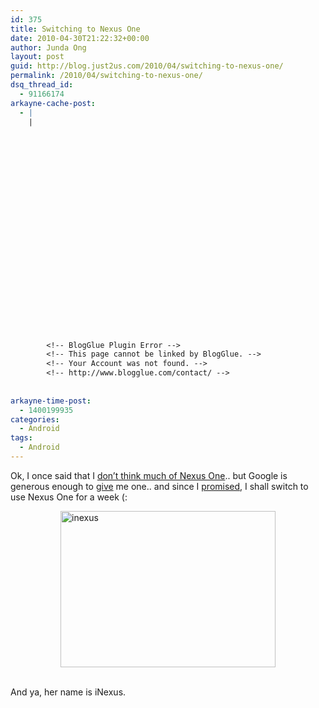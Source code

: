 ```yaml
---
id: 375
title: Switching to Nexus One
date: 2010-04-30T21:22:32+00:00
author: Junda Ong
layout: post
guid: http://blog.just2us.com/2010/04/switching-to-nexus-one/
permalink: /2010/04/switching-to-nexus-one/
dsq_thread_id:
  - 91166174
arkayne-cache-post:
  - |
    |
        
        
        
        
        
        
        
        
        
        
        
        
        
        
        
        
        
        
        
        
        
        
        
        <!-- BlogGlue Plugin Error -->
        <!-- This page cannot be linked by BlogGlue. -->
        <!-- Your Account was not found. -->
        <!-- http://www.blogglue.com/contact/ -->
        
        
arkayne-time-post:
  - 1400199935
categories:
  - Android
tags:
  - Android
---
```

Ok, I once said that I <a href="http://blog.just2us.com/2010/01/why-i-dont-think-much-of-nexus-one/" onclick="__gaTracker('send', 'event', 'outbound-article', 'http://blog.just2us.com/2010/01/why-i-dont-think-much-of-nexus-one/', 'don’t think much of Nexus One');">don’t think much of Nexus One</a>.. but Google is generous enough to <a href="http://www.just2me.com/2010/03/omg-google-giving-me-nexus-one.html" onclick="__gaTracker('send', 'event', 'outbound-article', 'http://www.just2me.com/2010/03/omg-google-giving-me-nexus-one.html', 'give');">give</a> me one.. and since I <a href="http://twitter.com/samwize/status/9907710989" onclick="__gaTracker('send', 'event', 'outbound-article', 'http://twitter.com/samwize/status/9907710989', 'promised');">promised</a>, I shall switch to use Nexus One for a week (:

<a href="http://blog.just2us.com/wp-content/uploads/2010/04/inexus.jpg" onclick="__gaTracker('send', 'event', 'outbound-article', 'http://blog.just2us.com/wp-content/uploads/2010/04/inexus.jpg', '');"><img title="inexus" style="border-top-width: 0px; display: block; border-left-width: 0px; float: none; border-bottom-width: 0px; margin-left: auto; margin-right: auto; border-right-width: 0px" height="250" alt="inexus" src="http://blog.just2us.com/wp-content/uploads/2010/04/inexus_thumb.jpg" width="344" border="0" /></a>&#160;

And ya, her name is iNexus.

<div style="font-size:0px;height:0px;line-height:0px;margin:0;padding:0;clear:both">
</div>